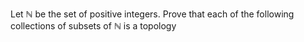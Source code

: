 Let $`\mathbb{N}`$ be the set of positive integers. Prove that each of the following collections of subsets of $`\mathbb{N}`$ is a topology

